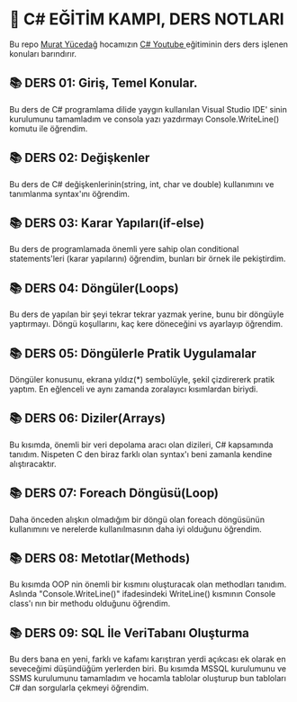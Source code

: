 # 📌 **C# EĞİTİM KAMPI, DERS NOTLARI**

Bu repo <a href="https://muratyucedag.com/">Murat Yücedağ</a> hocamızın <a href="https://www.youtube.com/watch?v=oev5wH-_XCI&list=PLKnjBHu2xXNPmFMvGKVHA_ijjrgUyNIXr"> C# Youtube </a>
eğitiminin ders ders işlenen konuları barındırır.

<h2> 📚 DERS 01: Giriş, Temel Konular. </h2>
Bu ders de C# programlama dilide yaygın kullanılan Visual Studio IDE' sinin kurulumunu tamamladım
ve consola yazı yazdırmayı Console.WriteLine() komutu ile öğrendim.


<h2> 📚 DERS 02: Değişkenler </h2>
Bu ders de C# değişkenlerinin(string, int, char ve double) kullanımını ve
tanımlanma syntax'ını öğrendim.

<h2> 📚 DERS 03: Karar Yapıları(if-else) </h2>
Bu ders de programlamada önemli yere sahip olan conditional statements'leri
(karar yapılarını) öğrendim, bunları bir örnek ile pekiştirdim.

<h2> 📚 DERS 04: Döngüler(Loops) </h2>
Bu ders de yapılan bir şeyi tekrar tekrar yazmak yerine, bunu bir döngüyle yaptırmayı.
Döngü koşullarını, kaç kere döneceğini vs ayarlayıp öğrendim.

<h2> 📚 DERS 05: Döngülerle Pratik Uygulamalar </h2>
Döngüler konusunu, ekrana yıldız(*) sembolüyle, şekil çizdirererk pratik yaptım.
En eğlenceli ve aynı zamanda zoralayıcı kısımlardan biriydi.

<h2> 📚 DERS 06: Diziler(Arrays) </h2>
Bu kısımda, önemli bir veri depolama aracı olan dizileri, C# kapsamında tanıdım.
Nispeten C den biraz farklı olan syntax'ı beni zamanla kendine alıştıracaktır.

<h2> 📚 DERS 07: Foreach Döngüsü(Loop) </h2>
Daha önceden alışkın olmadığım bir döngü olan foreach döngüsünün kullanımını ve
nerelerde kullanılmasının daha iyi olduğunu öğrendim.

<h2> 📚 DERS 08: Metotlar(Methods) </h2>
Bu kısımda OOP nin önemli bir kısmını oluşturacak olan methodları tanıdım.
Aslında "Console.WriteLine()" ifadesindeki WriteLine() kısmının Console
class'ı nın  bir methodu olduğunu öğrendim.

<h2> 📚 DERS 09: SQL İle VeriTabanı Oluşturma </h2>
Bu ders bana en yeni, farklı ve kafamı karıştıran yerdi açıkcası
ek olarak en seveceğimi düşündüğüm yerlerden biri.
Bu kısımda MSSQL kurulumunu ve SSMS kurulumunu tamamladım ve hocamla
tablolar oluşturup bun tabloları C# dan sorgularla çekmeyi öğrendim.






